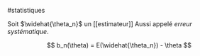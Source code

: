 #statistiques 


Soit $\widehat{\theta_n}$ un [[estimateur]]
Aussi appelé _erreur systématique_.

$$
b_n(\theta) = E(\widehat{\theta_n}) - \theta
$$
